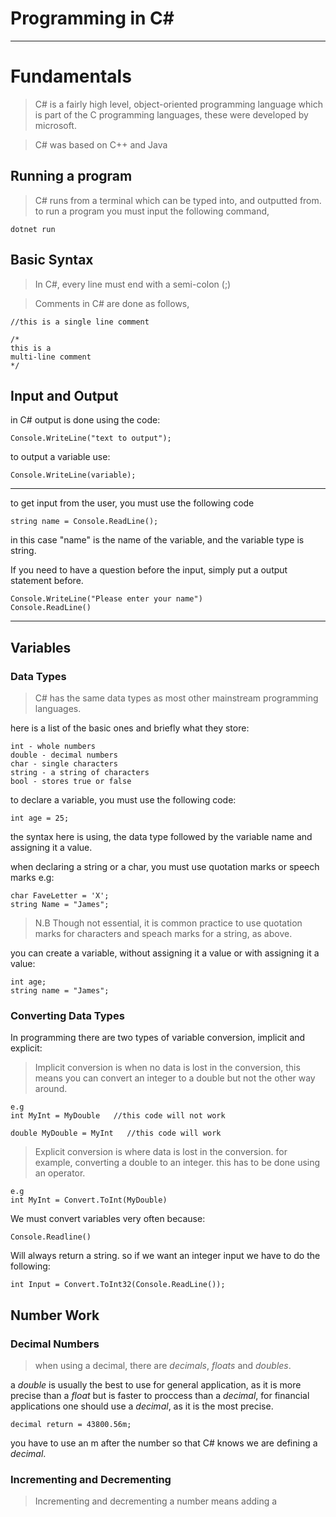 # Programming in C#
***

# Fundamentals

> C# is a fairly high level, object-oriented programming language which is part of the C programming languages, these were developed by microsoft.

> C# was based on C++ and Java

## Running a program
> C# runs from a terminal which can be typed into, and outputted from. to run a program you must input the following command,

    dotnet run

## Basic Syntax

>In C#, every line must end with a semi-colon (;)

>Comments in C# are done as follows,

    //this is a single line comment
    
    /* 
    this is a 
    multi-line comment 
    */

## Input and Output
 in C# output is done using the code: 
    
    Console.WriteLine("text to output");

to output a variable use:

    Console.WriteLine(variable);

***

to get input from the user, you must use the following code

    string name = Console.ReadLine();

in this case "name" is the name of the variable, and the variable type is string.

If you need to have a question before the input, simply put a output statement before.

    Console.WriteLine("Please enter your name")
    Console.ReadLine()

***

## Variables
### Data Types

>C# has the same data types as most other mainstream programming languages.

here is a list of the basic ones and briefly what they store:

    int - whole numbers
    double - decimal numbers
    char - single characters 
    string - a string of characters
    bool - stores true or false

 to declare a variable, you must use the following code:

    int age = 25;

the syntax here is using, the data type followed by the variable name and assigning it a value.

when declaring a string or a char, you must use quotation marks or speech marks e.g:

    char FaveLetter = 'X';
    string Name = "James";

>N.B Though not essential, it is common practice to use quotation marks for characters and speach marks for a string, as above.

you can create a variable, without assigning it a value or with assigning it a value:

    int age;
    string name = "James";

### Converting Data Types

In programming there are two types of variable conversion, implicit and explicit:

> Implicit conversion is when no data is lost in the conversion, this means you can convert an integer to a double but not the other way around.

    e.g
    int MyInt = MyDouble   //this code will not work

    double MyDouble = MyInt   //this code will work

> Explicit conversion is where data is lost in the conversion. for example, converting a double to an integer. this has to be done using an operator.

    e.g
    int MyInt = Convert.ToInt(MyDouble)

We must convert variables very often because:
    
    Console.Readline()

Will always return a string. so if we want an integer input we have to do the following:

    int Input = Convert.ToInt32(Console.ReadLine());

## Number Work
### Decimal Numbers

> when using a decimal, there are *decimals*, *floats* and *doubles*.

a *double* is usually the best to use for general application, as it is more precise than a *float* but is faster to proccess than a *decimal*, for financial applications one should use a *decimal*, as it is the most precise.

    decimal return = 43800.56m;

you have to use an m after the number so that C# knows we are defining a *decimal*.

### Incrementing and Decrementing

> Incrementing and decrementing a number means adding a 
